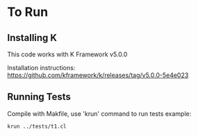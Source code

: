 # To Run

## Installing K

This code works with K Framework v5.0.0

Installation instructions: https://github.com/kframework/k/releases/tag/v5.0.0-5e4e023

## Running Tests

Compile with Makfile, use 'krun' command to run tests
example: 
```
krun ../tests/t1.cl
```
